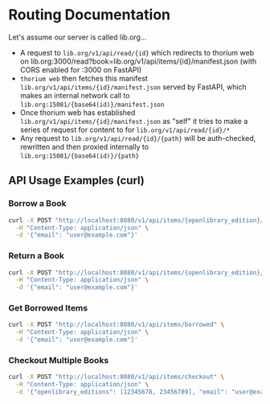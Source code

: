 # Routing Documentation

Let's assume our server is called lib.org...

* A request to `lib.org/v1/api/read/{id}` which redirects to thorium web on lib.org:3000/read?book=lib.org/v1/api/items/{id}/manifest.json (with CORS enabled for :3000 on FastAPI)
* `thorium web` then fetches this manifest `lib.org/v1/api/items/{id}/manifest.json` served by FastAPI, which makes an internal network call to `lib.org:15081/{base64(id)}/manifest.json`
* Once thorium web has established `lib.org/v1/api/items/{id}/manifest.json` as "self" it tries to make a series of request for content to for `lib.org/v1/api/read/{id}/*`
* Any request to `lib.org/v1/api/read/{id}/{path}` will be auth-checked, rewritten and then proxied internally to `lib.org:15081/{base64(id)}/{path}`

## API Usage Examples (curl)

### Borrow a Book
```sh
curl -X POST "http://localhost:8080/v1/api/items/{openlibrary_edition}/borrow" \
  -H "Content-Type: application/json" \
  -d '{"email": "user@example.com"}'
```

### Return a Book
```sh
curl -X POST "http://localhost:8080/v1/api/items/{openlibrary_edition}/return" \
  -H "Content-Type: application/json" \
  -d '{"email": "user@example.com"}'
```

### Get Borrowed Items
```sh
curl -X POST "http://localhost:8080/v1/api/items/borrowed" \
  -H "Content-Type: application/json" \
  -d '{"email": "user@example.com"}'
```

### Checkout Multiple Books
```sh
curl -X POST "http://localhost:8080/v1/api/items/checkout" \
  -H "Content-Type: application/json" \
  -d '{"openlibrary_editions": [12345678, 23456789], "email": "user@example.com"}'
```
